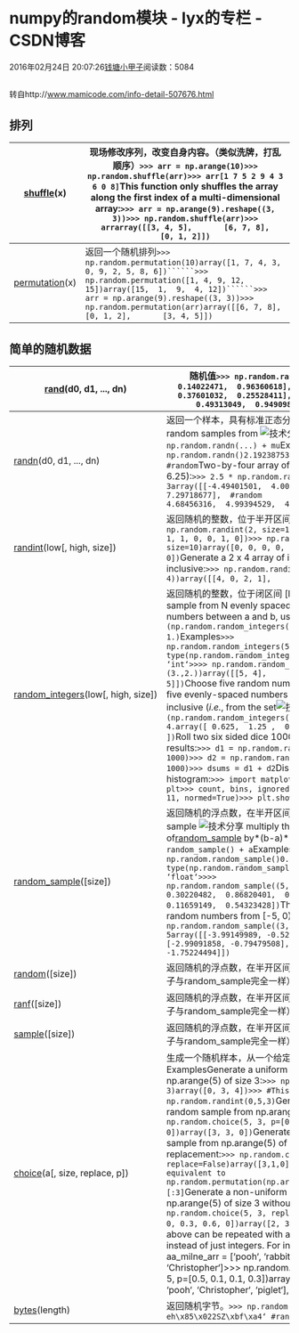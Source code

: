 # numpy的random模块 - lyx的专栏 - CSDN博客





2016年02月24日 20:07:26[钱塘小甲子](https://me.csdn.net/qtlyx)阅读数：5084








## 

## 

转自http://www.mamicode.com/info-detail-507676.html

## 排列
|[shuffle](http://docs.scipy.org/doc/numpy/reference/generated/numpy.random.shuffle.html#numpy.random.shuffle)(x)|现场修改序列，改变自身内容。（类似洗牌，打乱顺序）```>>> arr = np.arange(10)>>> np.random.shuffle(arr)>>> arr[1 7 5 2 9 4 3 6 0 8]```This function only shuffles the array along the first index of a multi-dimensional array:```>>> arr = np.arange(9).reshape((3, 3))>>> np.random.shuffle(arr)>>> arrarray([[3, 4, 5],       [6, 7, 8],       [0, 1, 2]])```|
|----|----|
|[permutation](http://docs.scipy.org/doc/numpy/reference/generated/numpy.random.permutation.html#numpy.random.permutation)(x)|返回一个随机排列```>>> np.random.permutation(10)array([1, 7, 4, 3, 0, 9, 2, 5, 8, 6])``````>>> np.random.permutation([1, 4, 9, 12, 15])array([15,  1,  9,  4, 12])``````>>> arr = np.arange(9).reshape((3, 3))>>> np.random.permutation(arr)array([[6, 7, 8],       [0, 1, 2],       [3, 4, 5]])```|


## 

## 




## 

## 简单的随机数据
|[rand](http://docs.scipy.org/doc/numpy/reference/generated/numpy.random.rand.html#numpy.random.rand)(d0, d1, ..., dn)|随机值```>>> np.random.rand(3,2)array([[ 0.14022471,  0.96360618],  #random       [ 0.37601032,  0.25528411],  #random       [ 0.49313049,  0.94909878]]) #random```|
|----|----|
|[randn](http://docs.scipy.org/doc/numpy/reference/generated/numpy.random.randn.html#numpy.random.randn)(d0, d1, ..., dn)|返回一个样本，具有标准正态分布。NotesFor random samples from ![技术分享](http://docs.scipy.org/doc/numpy/_images/math/93af1f49bf6bbf05f549f49609becdb5f7039538.png), use:```sigma * np.random.randn(...) + mu```Examples```>>> np.random.randn()2.1923875335537315 #random```Two-by-four array of samples from N(3, 6.25):```>>> 2.5 * np.random.randn(2, 4) + 3array([[-4.49401501,  4.00950034, -1.81814867,  7.29718677],  #random       [ 0.39924804,  4.68456316,  4.99394529,  4.84057254]]) #random```|
|[randint](http://docs.scipy.org/doc/numpy/reference/generated/numpy.random.randint.html#numpy.random.randint)(low[, high, size])|返回随机的整数，位于半开区间 [low, high)。```>>> np.random.randint(2, size=10)array([1, 0, 0, 0, 1, 1, 0, 0, 1, 0])>>> np.random.randint(1, size=10)array([0, 0, 0, 0, 0, 0, 0, 0, 0, 0])```Generate a 2 x 4 array of ints between 0 and 4, inclusive:```>>> np.random.randint(5, size=(2, 4))array([[4, 0, 2, 1],       [3, 2, 2, 0]])```|
|[random_integers](http://docs.scipy.org/doc/numpy/reference/generated/numpy.random.random_integers.html#numpy.random.random_integers)(low[, high, size])|返回随机的整数，位于闭区间 [low, high]。NotesTo sample from N evenly spaced floating-point numbers between a and b, use:```a + (b - a) * (np.random.random_integers(N) - 1) / (N - 1.)```Examples```>>> np.random.random_integers(5)4>>> type(np.random.random_integers(5))<type ‘int‘>>>> np.random.random_integers(5, size=(3.,2.))array([[5, 4],       [3, 3],       [4, 5]])```Choose five random numbers from the set of five evenly-spaced numbers between 0 and 2.5, inclusive (*i.e.*, from the set![技术分享](http://docs.scipy.org/doc/numpy/_images/math/260812782a8a4f35a929d637a38520175045eaa2.png)):```>>> 2.5 * (np.random.random_integers(5, size=(5,)) - 1) / 4.array([ 0.625,  1.25 ,  0.625,  0.625,  2.5  ])```Roll two six sided dice 1000 times and sum the results:```>>> d1 = np.random.random_integers(1, 6, 1000)>>> d2 = np.random.random_integers(1, 6, 1000)>>> dsums = d1 + d2```Display results as a histogram:```>>> import matplotlib.pyplot as plt>>> count, bins, ignored = plt.hist(dsums, 11, normed=True)>>> plt.show()```|
|[random_sample](http://docs.scipy.org/doc/numpy/reference/generated/numpy.random.random_sample.html#numpy.random.random_sample)([size])|返回随机的浮点数，在半开区间 [0.0, 1.0)。To sample ![技术分享](http://docs.scipy.org/doc/numpy/_images/math/e9a05a99f961e8f094b3869fcddd366857d7b0d9.png) multiply the output of[random_sample](http://docs.scipy.org/doc/numpy/reference/generated/numpy.random.random_sample.html#numpy.random.random_sample) by*(b-a)* and add *a*:```(b - a) * random_sample() + a```Examples```>>> np.random.random_sample()0.47108547995356098>>> type(np.random.random_sample())<type ‘float‘>>>> np.random.random_sample((5,))array([ 0.30220482,  0.86820401,  0.1654503 ,  0.11659149,  0.54323428])```Three-by-two array of random numbers from [-5, 0):```>>> 5 * np.random.random_sample((3, 2)) - 5array([[-3.99149989, -0.52338984],       [-2.99091858, -0.79479508],       [-1.23204345, -1.75224494]])```|
|[random](http://docs.scipy.org/doc/numpy/reference/generated/numpy.random.random.html#numpy.random.random)([size])|返回随机的浮点数，在半开区间 [0.0, 1.0)。（官网例子与random_sample完全一样）|
|[ranf](http://docs.scipy.org/doc/numpy/reference/generated/numpy.random.ranf.html#numpy.random.ranf)([size])|返回随机的浮点数，在半开区间 [0.0, 1.0)。（官网例子与random_sample完全一样）|
|[sample](http://docs.scipy.org/doc/numpy/reference/generated/numpy.random.sample.html#numpy.random.sample)([size])|返回随机的浮点数，在半开区间 [0.0, 1.0)。（官网例子与random_sample完全一样）|
|[choice](http://docs.scipy.org/doc/numpy/reference/generated/numpy.random.choice.html#numpy.random.choice)(a[, size, replace, p])|生成一个随机样本，从一个给定的一维数组ExamplesGenerate a uniform random sample from np.arange(5) of size 3:```>>> np.random.choice(5, 3)array([0, 3, 4])>>> #This is equivalent to np.random.randint(0,5,3)```Generate a non-uniform random sample from np.arange(5) of size 3:```>>> np.random.choice(5, 3, p=[0.1, 0, 0.3, 0.6, 0])array([3, 3, 0])```Generate a uniform random sample from np.arange(5) of size 3 without replacement:```>>> np.random.choice(5, 3, replace=False)array([3,1,0])>>> #This is equivalent to np.random.permutation(np.arange(5))[:3]```Generate a non-uniform random sample from np.arange(5) of size 3 without replacement:```>>> np.random.choice(5, 3, replace=False, p=[0.1, 0, 0.3, 0.6, 0])array([2, 3, 0])```Any of the above can be repeated with an arbitrary array-like instead of just integers. For instance:```>>> aa_milne_arr = [‘pooh‘, ‘rabbit‘, ‘piglet‘, ‘Christopher‘]>>> np.random.choice(aa_milne_arr, 5, p=[0.5, 0.1, 0.1, 0.3])array([‘pooh‘, ‘pooh‘, ‘pooh‘, ‘Christopher‘, ‘piglet‘],      dtype=‘|S11‘)```|
|[bytes](http://docs.scipy.org/doc/numpy/reference/generated/numpy.random.bytes.html#numpy.random.bytes)(length)|返回随机字节。```>>> np.random.bytes(10) ‘ eh\x85\x022SZ\xbf\xa4‘ #random```|



